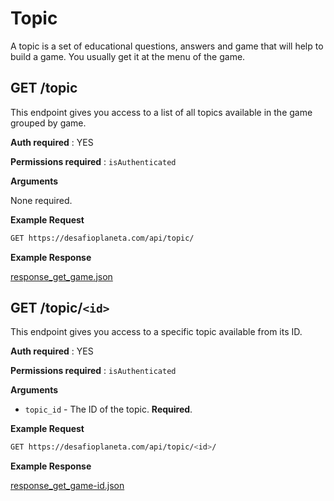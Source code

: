 # Topic

A topic is a set of educational questions, answers and game that will help to build a game. You usually get it at the menu of the game.


GET /topic
---

This endpoint gives you access to a list of all topics available in the game grouped by game.

**Auth required** : YES

**Permissions required** : `isAuthenticated`

**Arguments**

None required.

**Example Request**

```bash
GET https://desafioplaneta.com/api/topic/
```

**Example Response**

[response_get_game.json](responses/response_get_topic.json)


GET /topic/`<id>`
---

This endpoint gives you access to a specific topic available from its ID.

**Auth required** : YES

**Permissions required** : `isAuthenticated`

**Arguments**

* `topic_id` - The ID of the topic. **Required**.

**Example Request**

```bash
GET https://desafioplaneta.com/api/topic/<id>/
```

**Example Response**

[response_get_game-id.json](responses/response_get_topic-id.json)